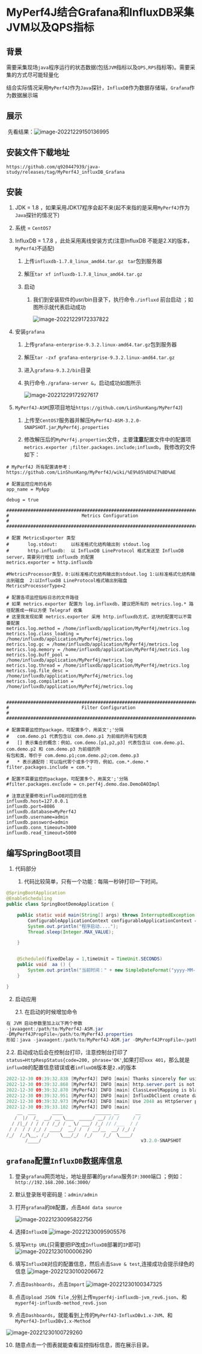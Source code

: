 # MyPerf4J结合Grafana和InfluxDB采集JVM以及QPS指标

## 背景

​	需要采集现场`java`程序运行的状态数据(包括`JVM`指标以及`QPS,RPS`指标等)。需要采集的方式尽可能轻量化

​    结合实际情况采用`MyPerf4J`作为`Java`探针，`InfluxDB`作为数据存储端，`Grafana`作为数据展示端



## 展示

​     先看结果：![image-20221229150136995](https://github.com/q920447939/java-study/blob/master/img/myperf4j/image-20221229150136995.png)



## 安装文件下载地址

`https://github.com/q920447939/java-study/releases/tag/MyPerf4J_influxDB_Grafana`



## 安装

1. JDK = 1.8 ，如果采用JDK17程序会起不来(起不来指的是采用`MyPerf4J`作为`Java`探针的情况下)

2. 系统 =  `CentOS7`

3. InfluxDB = 1.7.8 ，此处采用离线安装方式(注意InfluxDB 不能是2.X的版本，`MyPerf4J`不适配)
   
   1. 上传`influxdb-1.7.8_linux_amd64.tar.gz ` `tar`包到服务器
   
   2. 解压`tar xf influxdb-1.7.8_linux_amd64.tar.gz`
   
   3. 启动 
   
      1. 我们到安装软件的usr/bin目录下，执行命令` ./influxd ` 前台启动 ；如图所示就代表启动成功
   
         ![image-20221229172337822](https://github.com/q920447939/java-study/blob/master/img/myperf4j/image-20221229172337822.png)

4. 安装`grafana`

   1. 上传`grafana-enterprise-9.3.2.linux-amd64.tar.gz`包到服务器

   2. 解压`tar -zxf grafana-enterprise-9.3.2.linux-amd64.tar.gz`

   3. 进入`grafana-9.3.2/bin`目录

   4. 执行命令`./grafana-server &`，启动成功如图所示

      ![image-20221229172927617](https://github.com/q920447939/java-study/blob/master/img/myperf4j/image-20221229172927617.png)



4. `MyPerf4J-ASM`(原项目地址`https://github.com/LinShunKang/MyPerf4J`)

   1. 上传至`CentOS7`服务器并解压`MyPerf4J-ASM-3.2.0-SNAPSHOT.jar`,`MyPerf4j.properties` 

   2. 修改解压后的`MyPerf4j.properties`文件，主要**注意**配置文件中的配置项`metrics.exporter ;filter.packages.include;influxdb`，我修改的文件如下：

```properties
# MyPerf4J 所有配置请参考：https://github.com/LinShunKang/MyPerf4J/wiki/%E9%85%8D%E7%BD%AE

# 配置监控应用的名称
app_name = MyApp

debug = true

###############################################################################
#                           Metrics Configuration                             #
###############################################################################

# 配置 MetricsExporter 类型
#       log.stdout:     以标准格式化结构输出到 stdout.log
#       http.influxdb:  以 InfluxDB LineProtocol 格式发送至 InfluxDB server，需要另行增加 influxdb 的配置
metrics.exporter = http.influxdb

#MetricsProcessor类型，0:以标准格式化结构输出到stdout.log 1:以标准格式化结构输出到磁盘  2:以InfluxDB LineProtocol格式输出到磁盘
MetricsProcessorType=2

# 配置各项监控指标日志的文件路径
# 如果 metrics.exporter 配置为 log.influxdb，建议把所有的 metrics.log.* 路径配置成一样以方便 Telegraf 收集
# 这里我发现如果 metrics.exporter 采用 http.influxdb方式，这块的配置可以不需要配置
metrics.log.method = /home/influxdb/application/MyPerf4j/metrics.log
metrics.log.class_loading = /home/influxdb/application/MyPerf4j/metrics.log
metrics.log.gc = /home/influxdb/application/MyPerf4j/metrics.log
metrics.log.memory = /home/influxdb/application/MyPerf4j/metrics.log
metrics.log.buff_pool = /home/influxdb/application/MyPerf4j/metrics.log
metrics.log.thread = /home/influxdb/application/MyPerf4j/metrics.log
metrics.log.file_desc = /home/influxdb/application/MyPerf4j/metrics.log
metrics.log.compilation = /home/influxdb/application/MyPerf4j/metrics.log


###############################################################################
#                           Filter Configuration                              #
###############################################################################

# 配置需要监控的package，可配置多个，用英文';'分隔
#   com.demo.p1 代表包含以 com.demo.p1 为前缀的所有包和类
#   [] 表示集合的概念：例如，com.demo.[p1,p2,p3] 代表包含以 com.demo.p1、com.demo.p2 和 com.demo.p3 为前缀的所
有包和类，等价于 com.demo.p1;com.demo.p2;com.demo.p3
#   * 表示通配符：可以指代零个或多个字符，例如，com.*.demo.*
filter.packages.include = com.*;

# 配置不需要监控的package，可配置多个，用英文';'分隔
#filter.packages.exclude = cn.perf4j.demo.dao.DemoDAOImpl

# 注意这里要修改influxDB对应的信息
influxdb.host=127.0.0.1
influxdb.port=8086
influxdb.database=MyPerf4J
influxdb.username=admin
influxdb.password=admin
influxdb.conn_timeout=3000
influxdb.read_timeout=5000
```



## 编写SpringBoot项目

1. 代码部分

   1. 代码比较简单，只有一个功能：每隔一秒钟打印一下时间。

```java
@SpringBootApplication
@EnableScheduling
public class SpringBootDemoApplication {

    public static void main(String[] args) throws InterruptedException {
        ConfigurableApplicationContext configurableApplicationContext = SpringApplication.run(SpringBootDemoApplication.class, args);
        System.out.println("程序启动....");
        Thread.sleep(Integer.MAX_VALUE);

    }


    @Scheduled(fixedDelay = 1,timeUnit = TimeUnit.SECONDS)
    public void  aa () {
        System.out.println("当前时间：" + new SimpleDateFormat("yyyy-MM-dd HH:mm:ss").format(new Date()));
    }

}
```

2. 启动应用
   
   2.1. 在启动的时候增加命令
```java
在 JVM 启动参数里加上以下两个参数
-javaagent:/path/to/MyPerf4J-ASM.jar
-DMyPerf4JPropFile=/path/to/MyPerf4J.properties
形如：java -javaagent:/path/to/MyPerf4J-ASM.jar -DMyPerf4JPropFile=/path/to/MyPerf4J.properties -jar yourApp.jar

```
   2.2. 启动成功后会在控制台打印，注意控制台打印了`status=HttpRespStatus{code=200, phrase='OK'`,如果打印`xxx 401`，那么就是`influxDB`的配置信息错误或者`influxDB`版本是`2.x`的版本

```java
2022-12-30 09:39:32.838 [MyPerf4J] INFO [main] Thanks sincerely for using MyPerf4J.
2022-12-30 09:39:32.868 [MyPerf4J] INFO [main] http.server.port is not configured, so use '2048,2000,2040' as default.
2022-12-30 09:39:32.870 [MyPerf4J] INFO [main] ClassLevelMapping is blank, so use default mappings.
2022-12-30 09:39:32.951 [MyPerf4J] INFO [main] InfluxDbClient create database 'MyPerf4J' response.status=HttpRespStatus{code=200, phrase='OK'}
2022-12-30 09:39:32.973 [MyPerf4J] INFO [main] Use 2048 as HttpServer port.
2022-12-30 09:39:33.102 [MyPerf4J] INFO [main] 
    __  ___      ____            ______ __      __
   /  |/  /_  __/ __ \___  _____/ __/ // /     / /
  / /|_/ / / / / /_/ / _ \/ ___/ /_/ // /___  / / 
 / /  / / /_/ / ____/  __/ /  / __/__  __/ /_/ /  
/_/  /_/\__, /_/    \___/_/  /_/    /_/  \____/   
       /____/                                     v3.2.0-SNAPSHOT
```



## `grafana`配置`InfluxDB`数据库信息

1. 登录`grafana`网页地址，地址是部署的`grafana`服务`IP:3000`端口 ；例如：`http://192.168.200.166:3000/`

2. 默认登录账号密码是：`admin/admin`

3. 打开`grafana`的`DB`配置，点击`Add data source`

   ![image-20221230095822756](https://github.com/q920447939/java-study/blob/master/img/myperf4j/image-20221230095822756.png)
4. 选择`InfluxDB`
![image-20221230095905576](https://github.com/q920447939/java-study/blob/master/img/myperf4j/image-20221230095905576.png)


5. 填写`Http URL`(只需要把IP改成`InfluxDB`部署的`IP`即可)
![image-20221230100006290](https://github.com/q920447939/java-study/blob/master/img/myperf4j/image-20221230100006290.png)


6. 填写`InfluxDB`对应的配置信息，然后点击`Save & test`,连接成功会提示绿色的信息
![image-20221230100206672](https://github.com/q920447939/java-study/blob/master/img/myperf4j/image-20221230100206672.png)



7. 点击`Dashboards`，点击`Import`
![image-20221230100347325](https://github.com/q920447939/java-study/blob/master/img/myperf4j/image-20221230100347325.png)



8. 点击`Upload JSON file` ,分别上传`myperf4j-influxdb-jvm_rev6.json`、和`myperf4j-influxdb-method_rev6.json`






9. 点击`Dashboards`，就能看到上传的`MyPerf4J-InfluxDBv1.x-JVM`、和`MyPerf4J-InfluxDBv1.x-Method`




![image-20221230100729260](https://github.com/q920447939/java-study/blob/master/img/myperf4j/image-20221230100729260.png)




10. 随意点击一个图表就能查看监控指标信息，图在展示目录。
